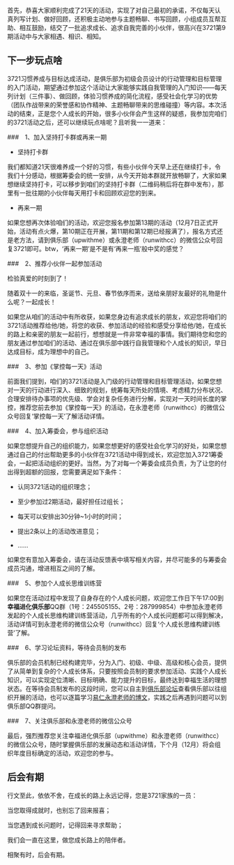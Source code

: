 
首先，恭喜大家顺利完成了21天的活动，实现了对自己最初的承诺，不仅每天认真列写计划、做好回顾，还积极主动地参与主题畅聊、书写回顾，小组成员互帮互助、相互鼓励，结交了一批追求成长、追求自我完善的小伙伴，很高兴在3721第9期活动中与大家相遇、相识、相知。

## 下一步玩点啥
3721习惯养成与目标达成活动，是俱乐部为初级会员设计的行动管理和目标管理的入门活动，期望通过参加这个活动让大家能够实践自我管理的入门知识——每天列计划（三件事）、做回顾，体验习惯养成的简化流程，感受社会化学习的优势（团队作战带来的荣誉感和协作精神、主题畅聊带来的思维碰撞）等内容。本次活动的结束，正是您个人成长的开始，很多小伙伴会产生这样的疑惑，我参加完咱们的3721活动之后，还可以继续玩点啥呢？且听我一一道来：

###　1、加入坚持打卡群或再来一期

* 坚持打卡群

我们都知道21天很难养成一个好的习惯，有些小伙伴今天早上还在继续打卡，令我们十分感动，根据筹委会的统一安排，从今天开始本群就开放畅聊了，大家如果想继续坚持打卡，可以移步到咱们的坚持打卡群（二维码稍后将在群中发布），那里有一批往期的小伙伴每天用打卡和回顾欢迎您的到来。

* 再来一期

如果您想再次体验咱们的活动，欢迎您报名参加第13期的活动（12月7日正式开始，活动有点火爆，第10期正在开展，第11期和第12期已经报满了），报名方式还是老方法，请到俱乐部（upwithme）或永澄老师（runwithcc）的微信公众号回复3721即可。btw，‘再来一期’是不是有‘再来一瓶’般中奖的感觉？

###　2、推荐小伙伴一起参加活动

检验真爱的时刻到了！

随着双十一的来临，圣诞节、元旦、春节依序而来，送给亲朋好友最好的礼物是什么呢？一起成长！

如果您从咱们的活动中有所收获，如果您身边有追求成长的朋友，欢迎您将咱们的3721活动推荐给他/她，将您的收获、参加活动的经验和感受分享给他/她，在成长的路上和亲密的朋友一起前行，想想就是一件非常幸福的事情。我们期待您和您的朋友通过参加咱们的活动、通过在俱乐部中践行自我管理和个人成长的知识，早日达成目标，成为理想中的自己。

###　3、参加《掌控每一天》活动

前面我们提到，咱们的3721活动是入门级的行动管理和目标管理活动，如果您想对一天的行动进行深入、细致的规划，统筹每天所处的情境、考虑精力分布状况、合理安排待办事项的优先级、学会对复杂任务进行分解，实现对一天时间长度的掌控，推荐您前去参加《掌控每一天》的活动，在永澄老师（runwithcc）的微信公众号回复‘掌控每一天’了解活动详情。

###　4、加入筹委会，参与组织活动

如果您想提升自己的组织能力，如果您想更好的感受社会化学习的好处，如果您想通过自己的付出帮助更多的小伙伴在3721活动中得到成长，欢迎您加入3721筹委会，一起把活动组织的更好。当然，为了对每一个筹委会成员负责，为了让您的付出得到超额的回报，您需要满足如下条件：

* 认同3721活动的组织理念；

* 至少参加过2期活动，最好担任过组长；

* 每天可以安排出30分钟~1小时的时间；

* 提出2条以上的活动改进意见；

* …… 

如果您有意加入筹委会，请在活动反馈表中填写相关内容，并尽可能多的与筹委会成员沟通，增进相互之间的了解。

###　5、参加个人成长思维训练营

如果您在活动过程中发现了自身存在的个人成长问题，欢迎您工作日下午17:00到**幸福进化俱乐部**QQ群（1号：245505155、2号：287999854）中参加永澄老师发起的个人成长思维构建训练营活动，几乎所有的个人成长问题都可以得到解决，活动详情可到永澄老师的微信公众号（runwithcc）回复‘个人成长思维构建训练营’了解。

###　6、学习论坛资料，等待会员制的发布

俱乐部的会员机制已经构建完毕，分为入门、初级、中级、高级和核心会员，提供了从简单到复杂的个人成长体系，只要按照会员制的要求参加活动、实践个人成长知识，可以实现定位清晰、目标明确、能力提升的目标，最终达到幸福生活的理想状态。在等待会员制发布的这段时间，您可以自主到[俱乐部论坛](http://bbs.upwith.me/forum.php/)查看俱乐部以往组织开展的活动，也可以逐篇学习[易仁永澄老师的博文](http://blog.hiddenwangcc.com/)，实践之后再遇到问题可以到俱乐部QQ群提问。

###　7、关注俱乐部和永澄老师的微信公众号

最后，强烈推荐您关注幸福进化俱乐部（upwithme）和永澄老师（runwithcc）的微信公众号，随时掌握俱乐部的发展动态和活动详情，下个月（12月）将会组织年度目标确定的活动，欢迎您的参与。

## 后会有期

行文至此，依依不舍，在成长的路上永远记得，您是3721家族的一员：

当您取得成就时，也别忘了回来报喜；

当您遇到成长问题时，记得回来寻求帮助；

我们会一直在这里，做您成长路上的陪伴者。


相聚有时，后会有期。